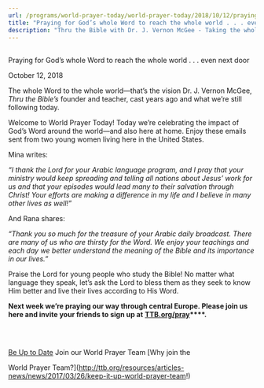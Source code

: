 ```yaml
---
url: /programs/world-prayer-today/world-prayer-today/2018/10/12/praying-for-god-s-whole-word-to-reach-the-whole-world-.-.-.-even-next-door
title: "Praying for God’s whole Word to reach the whole world . . . even next door"
description: "Thru the Bible with Dr. J. Vernon McGee - Taking the whole Word to the whole world"
---
```







## 
 Praying for God’s whole Word to reach the whole world . . . even next door


October 12, 2018




The whole Word to the whole world—that’s the vision Dr. J. Vernon McGee, *Thru the Bible’s* founder and teacher, cast years ago and what we’re still following today. 


Welcome to World Prayer Today! Today we’re celebrating the impact of God’s Word around the world—and also here at home. Enjoy these emails sent from two young women living here in the United States.


Mina writes:


*“I thank the Lord for your Arabic language program, and I pray that your ministry would keep spreading and telling all nations about Jesus’ work for us and that your episodes would lead many to their salvation through Christ! Your efforts are making a difference in my life and I believe in many other lives as well!”*


And Rana shares:


*“Thank you so much for the treasure of your Arabic daily broadcast. There are many of us who are thirsty for the Word. We enjoy your teachings and each day we better understand the meaning of the Bible and its importance in our lives.”* 


Praise the Lord for young people who study the Bible! No matter what language they speak, let’s ask the Lord to bless them as they seek to know Him better and live their lives according to His Word.


**Next week we’re praying our way through central Europe. Please join us here and invite your friends to sign up at** **[**TTB.org/pray**](http://www.ttb.org/pray)****.**


 







## 




[Be Up to Date](http://feeds.feedburner.com/WorldPrayerToday "World Prayer Today RSS Feed")
Join our World Prayer Team
[Why join the  

World Prayer Team?](http://ttb.org/resources/articles-news/news/2017/03/26/keep-it-up-world-prayer-team!)




